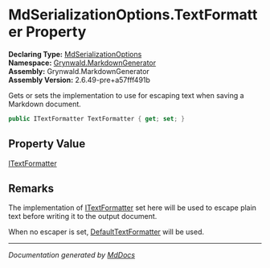 ﻿<!--  
  <auto-generated>   
    The contents of this file were generated by a tool.  
    Changes to this file may be list if the file is regenerated  
  </auto-generated>   
-->

# MdSerializationOptions.TextFormatter Property

**Declaring Type:** [MdSerializationOptions](../index.md)  
**Namespace:** [Grynwald.MarkdownGenerator](../../index.md)  
**Assembly:** Grynwald.MarkdownGenerator  
**Assembly Version:** 2.6.49\-pre+a57fff491b

Gets or sets the implementation to use for escaping text when saving a Markdown document.

```csharp
public ITextFormatter TextFormatter { get; set; }
```

## Property Value

[ITextFormatter](../../ITextFormatter/index.md)

## Remarks

The implementation of [ITextFormatter](../../ITextFormatter/index.md) set here will be used to escape plain text before writing it to the output document.

When no escaper is set, [DefaultTextFormatter](../../DefaultTextFormatter/index.md) will be used.

___

*Documentation generated by [MdDocs](https://github.com/ap0llo/mddocs)*
